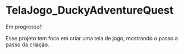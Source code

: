# TelaJogo_DuckyAdventureQuest

Em progresso!!

Esse projeto tem foco em criar uma tela de jogo, mostrando o passo a passo da criação.
